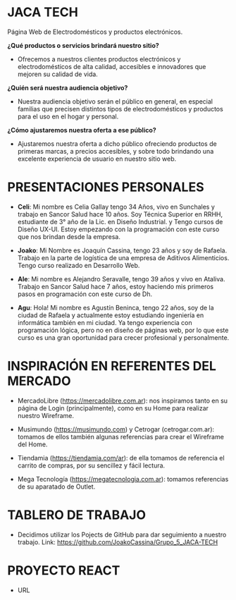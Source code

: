 # JACA TECH
Página Web de Electrodomésticos y productos electrónicos.

**¿Qué productos o servicios brindará nuestro sitio?** 
- Ofrecemos a nuestros clientes productos electrónicos y electrodomésticos de alta calidad, accesibles e innovadores que mejoren su calidad de vida.

**¿Quién será nuestra audiencia objetivo?**
- Nuestra audiencia objetivo serán el público en general, en especial familias que precisen distintos tipos de electrodomésticos y productos para el uso en el hogar y personal.

**¿Cómo ajustaremos nuestra oferta a ese público?**
- Ajustaremos nuestra oferta a dicho público ofreciendo productos de primeras marcas, a precios accesibles, y sobre todo brindando una excelente experiencia de usuario en nuestro sitio web.


# PRESENTACIONES PERSONALES
- **Celi**: Mi nombre es Celia Gallay tengo 34 Años, vivo en Sunchales y trabajo en Sancor Salud hace 10 años.
Soy Técnica Superior en RRHH, estudiante de 3° año de la Lic. en Diseño Industrial. y Tengo cursos de Diseño UX-UI.
Estoy empezando con la programación con este curso que nos brindan desde la empresa.

- **Joako**: Mi Nombre es Joaquín Cassina, tengo 23 años y soy de Rafaela. Trabajo en la parte de logística de una empresa de Aditivos Alimenticios.
Tengo curso realizado en Desarrollo Web.

- **Ale**: Mi nombre es Alejandro Seravalle, tengo 39 años y vivo en Ataliva. Trabajo en Sancor Salud hace 7 años,
estoy haciendo mis primeros pasos en programación con este curso de Dh.

- **Agu**: Hola! Mi nombre es Agustín Beninca, tengo 22 años, soy de la ciudad de Rafaela y actualmente  estoy estudiando ingeniería en informática también en mi ciudad. Ya tengo experiencia con programación lógica, pero no en diseño de páginas web, por lo que este curso es una gran oportunidad para crecer profesional y personalmente.


# INSPIRACIÓN EN REFERENTES DEL MERCADO
- MercadoLibre (https://mercadolibre.com.ar): nos inspiramos tanto en su página de Login (principalmente), como en su Home para realizar nuestro Wireframe.

- Musimundo (https://musimundo.com) y Cetrogar (cetrogar.com.ar): tomamos de ellos también algunas referencias para crear el Wireframe del Home.

- Tiendamia (https://tiendamia.com/ar): de ella tomamos de referencia el carrito de compras, por su sencillez y fácil lectura.

- Mega Tecnología (https://megatecnologia.com.ar): tomamos referencias de su aparatado de Outlet.


# TABLERO DE TRABAJO
- Decidimos utilizar los Pojects de GitHub para dar seguimiento a nuestro trabajo. Link: https://github.com/JoakoCassina/Grupo_5_JACA-TECH

# PROYECTO REACT
- URL
